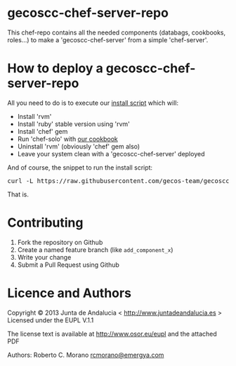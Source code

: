 gecoscc-chef-server-repo
========================

This chef-repo contains all the needed components (databags, cookbooks, roles...) to make a 'gecoscc-chef-server' from a simple 'chef-server'.

How to deploy a gecoscc-chef-server-repo
========================================

All you need to do is to execute our [install script](https://github.com/gecos-team/gecoscc-chef-server-repo/blob/master/scripts/gecoscc-chef-server-install.sh) which will:

* Install 'rvm'
* Install 'ruby' stable version using 'rvm'
* Install 'chef' gem
* Run 'chef-solo' with [our cookbook](https://raw.github.com/gecos-team/cookbook-gecoscc-chef-server)
* Uninstall 'rvm' (obviously 'chef' gem also)
* Leave your system clean with a 'gecoscc-chef-server' deployed

And of course, the snippet to run the install script:

<pre>
curl -L https://raw.githubusercontent.com/gecos-team/gecoscc-chef-server-repo/master/scripts/gecoscc-chef-server-install.sh | bash
</pre>

That is.

Contributing
============

1.  Fork the repository on Github
2.  Create a named feature branch (like `add_component_x`)
3.  Write your change
4.  Submit a Pull Request using Github

Licence and Authors
=====================

Copyright © 2013 Junta de Andalucia < http://www.juntadeandalucia.es >
Licensed under the EUPL V.1.1

The license text is available at http://www.osor.eu/eupl and the attached PDF

Authors: Roberto C. Morano <rcmorano@emergya.com>
